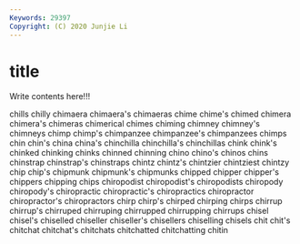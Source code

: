 ```yaml
---
Keywords: 29397
Copyright: (C) 2020 Junjie Li
---
```


# title

Write contents here!!!

chills 
chilly 
chimaera 
chimaera's 
chimaeras 
chime
chime's 
chimed 
chimera 
chimera's 
chimeras 
chimerical 
chimes 
chiming 
chimney 
chimney's
chimneys 
chimp 
chimp's 
chimpanzee 
chimpanzee's 
chimpanzees 
chimps 
chin 
chin's 
china
china's 
chinchilla 
chinchilla's 
chinchillas 
chink 
chink's 
chinked 
chinking 
chinks 
chinned
chinning 
chino 
chino's 
chinos 
chins 
chinstrap 
chinstrap's 
chinstraps 
chintz 
chintz's
chintzier 
chintziest 
chintzy 
chip 
chip's 
chipmunk 
chipmunk's 
chipmunks 
chipped 
chipper
chipper's 
chippers 
chipping 
chips 
chiropodist 
chiropodist's 
chiropodists 
chiropody 
chiropody's 
chiropractic
chiropractic's 
chiropractics 
chiropractor 
chiropractor's 
chiropractors 
chirp 
chirp's 
chirped 
chirping 
chirps
chirrup 
chirrup's 
chirruped 
chirruping 
chirrupped 
chirrupping 
chirrups 
chisel 
chisel's 
chiselled
chiseller 
chiseller's 
chisellers 
chiselling 
chisels 
chit 
chit's 
chitchat 
chitchat's 
chitchats
chitchatted 
chitchatting 
chitin 
